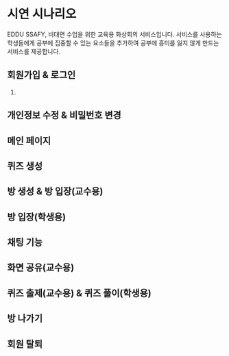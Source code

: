 # 시연 시나리오
EDDU SSAFY, 비대면 수업을 위한 교육용 화상회의 서비스입니다. 서비스를 사용하는 학생들에게 공부에 집중할 수 있는 요소들을 추가하여 공부에 흥미를 잃지 않게 만드는 서비스를 제공합니다.

## 회원가입 & 로그인
1. 

## 개인정보 수정 & 비밀번호 변경

## 메인 페이지

## 퀴즈 생성

## 방 생성 & 방 입장(교수용)

## 방 입장(학생용)

## 채팅 기능

## 화면 공유(교수용)

## 퀴즈 출제(교수용) & 퀴즈 풀이(학생용)

## 방 나가기

## 회원 탈퇴

